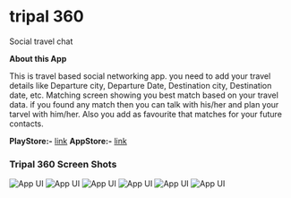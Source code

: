 # tripal 360 
Social travel chat 

**About this App**

This is travel based social networking app.
you need to add your travel details like Departure city, Departure Date, Destination city, Destination date, etc.
Matching screen showing you best match based on your travel data.
if you found any match then you can talk with his/her and plan your tarvel with him/her.
Also you add as favourite that matches for your future contacts.

**PlayStore:-** [link](https://play.google.com/store/apps/details?id=com.tripal360)
**AppStore:-** [link](https://apps.apple.com/tt/app/tripal360/id1491809615)

### Tripal 360 Screen Shots

![App UI](/tripal.png)
![App UI](/tripal2.png)
![App UI](/tripal3.png)
![App UI](/tripal4.png)
![App UI](/tripal5.png)
![App UI](/tripal6.png)




